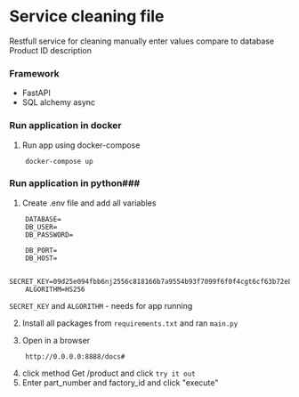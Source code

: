 # Service cleaning file #

Restfull service for cleaning manually enter values compare to database Product ID description

### Framework ###

* FastAPI
* SQL alchemy async

### Run application in docker ###

1. Run app using docker-compose

```shell script
    docker-compose up
```

### Run application in python###

1. Create .env file and add all variables

```shell script
    DATABASE=
    DB_USER=
    DB_PASSWORD=

    DB_PORT=
    DB_HOST=

    SECRET_KEY=09d25e094fbb6nj2556c818166b7a9554b93f7099f6f0f4cgt6cf63b72e8d3e7
    ALGORITHM=HS256
```
`SECRET_KEY`  and `ALGORITHM` - needs for app running

2. Install all packages from `requirements.txt` and ran `main.py`

3. Open in a browser

```shell script
    http://0.0.0.0:8888/docs#
```

4. click method Get /product and click `try it out` 
5. Enter part_number and factory_id and click "execute"


